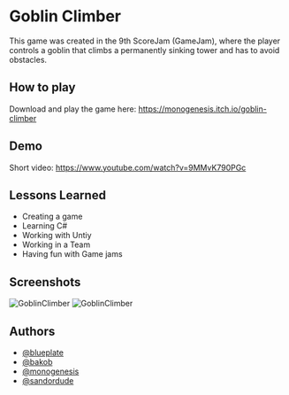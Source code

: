 # Goblin Climber

This game was created in the 9th ScoreJam (GameJam), where the player controls a goblin that climbs a permanently sinking tower and has to avoid obstacles.

## How to play

Download and play the game here: https://monogenesis.itch.io/goblin-climber
  
## Demo

Short video: https://www.youtube.com/watch?v=9MMvK790PGc
## Lessons Learned

- Creating a game
- Learning C#
- Working with Untiy
- Working in a Team
- Having fun with Game jams

## Screenshots

![GoblinClimber](https://raw.githubusercontent.com/Monogenesis/GoblinClimber/main/screenshots/gameplay.png)
![GoblinClimber](https://raw.githubusercontent.com/Monogenesis/GoblinClimber/main/screenshots/menu.png)
## Authors

- [@blueplate](blueplate.itch.io)
- [@bakob](bakob.itch.io)
- [@monogenesis](monogenesis.itch.io)
- [@sandordude](http://instagram.com/sandordude)
  
